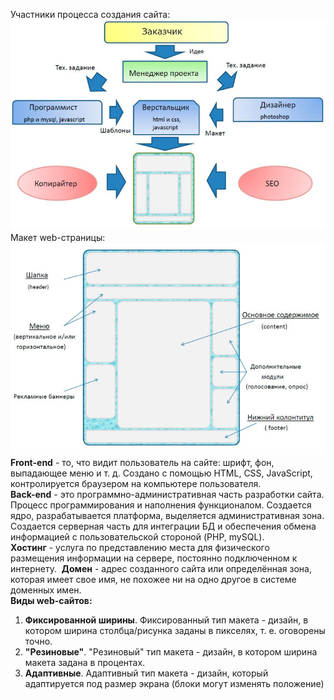 Участники процесса создания сайта:  
![Участники процесса создания сайта](../Pictures/02_01.%20Участники%20процесса%20создания%20сайта.png)  
Макет web-страницы:  
![Макет сайта](../Pictures/02_02.%20Макет%20сайта.png)  
**Front-end** - то, что видит пользователь на сайте: шрифт, фон, выпадающее меню и т. д. Создано с помощью HTML, CSS, JavaScript, контролируется браузером на компьютере пользователя.  
**Back-end** - это программно-административная часть разработки сайта. Процесс программирования и наполнения функционалом. Создается ядро, разрабатывается платформа, выделяется административная зона. Создается серверная часть для интеграции БД и обеспечения обмена информацией с пользовательской стороной (PHP, mySQL).  
**Хостинг** - услуга по представлению места для физического размещения информации на сервере, постоянно подключенном к интернету.  
**Домен** - адрес созданного сайта или определённая зона, которая имеет свое имя, не похожее ни на одно другое в системе доменных имен.  
**Виды web-сайтов:**
1. **Фиксированной ширины**. Фиксированный тип макета - дизайн, в котором ширина столбца/рисунка заданы в пикселях, т. е. оговорены точно.
2. **"Резиновые"**. "Резиновый" тип макета - дизайн, в котором ширина макета задана в процентах.
3. **Адаптивные**. Адаптивный тип макета - дизайн, который адаптируется под размер экрана (блоки могут изменять положение)